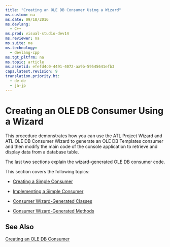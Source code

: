 ```yaml
---
title: "Creating an OLE DB Consumer Using a Wizard"
ms.custom: na
ms.date: 09/18/2016
ms.devlang: 
  - C++
ms.prod: visual-studio-dev14
ms.reviewer: na
ms.suite: na
ms.technology: 
  - devlang-cpp
ms.tgt_pltfrm: na
ms.topic: article
ms.assetid: efefd4c0-4491-4072-aa9b-59545641efb3
caps.latest.revision: 9
translation.priority.ht: 
  - de-de
  - ja-jp
---
```

# Creating an OLE DB Consumer Using a Wizard
This procedure demonstrates how you can use the ATL Project Wizard and ATL OLE DB Consumer Wizard to generate an OLE DB Templates consumer and then modify the main code of the console application to retrieve and display data from a database table.  
  
 The last two sections explain the wizard-generated OLE DB consumer code.  
  
 This section covers the following topics:  
  
-   [Creating a Simple Consumer](../vs140/Creating-a-Simple-Consumer.md)  
  
-   [Implementing a Simple Consumer](../vs140/Implementing-a-Simple-Consumer.md)  
  
-   [Consumer Wizard-Generated Classes](../vs140/Consumer-Wizard-Generated-Classes.md)  
  
-   [Consumer Wizard-Generated Methods](../vs140/Consumer-Wizard-Generated-Methods.md)  
  
## See Also  
 [Creating an OLE DB Consumer](../vs140/Creating-an-OLE-DB-Consumer.md)
